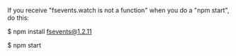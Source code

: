 If you receive "fsevents.watch is not a function" when you do a "npm start", do this:

$ npm install fsevents@1.2.11

$ npm start
